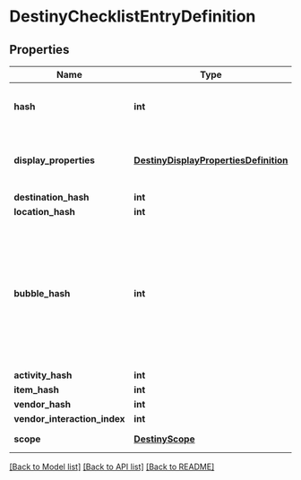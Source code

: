# DestinyChecklistEntryDefinition

## Properties
Name | Type | Description | Notes
------------ | ------------- | ------------- | -------------
**hash** | **int** | The identifier for this Checklist entry. Guaranteed unique only within this Checklist Definition, and not globally/for all checklists. | [optional] 
**display_properties** | [**DestinyDisplayPropertiesDefinition**](DestinyDisplayPropertiesDefinition.md) | Even if no other associations exist, we will give you *something* for display properties. In cases where we have no associated entities, it may be as simple as a numerical identifier. | [optional] 
**destination_hash** | **int** |  | [optional] 
**location_hash** | **int** |  | [optional] 
**bubble_hash** | **int** | Note that a Bubble&#39;s hash doesn&#39;t uniquely identify a \&quot;top level\&quot; entity in Destiny. Only the combination of location and bubble can uniquely identify a place in the world of Destiny: so if bubbleHash is populated, locationHash must too be populated for it to have any meaning.  You can use this property if it is populated to look up the DestinyLocationDefinition&#39;s associated .locationReleases[].activityBubbleName property. | [optional] 
**activity_hash** | **int** |  | [optional] 
**item_hash** | **int** |  | [optional] 
**vendor_hash** | **int** |  | [optional] 
**vendor_interaction_index** | **int** |  | [optional] 
**scope** | [**DestinyScope**](DestinyScope.md) | The scope at which this specific entry can be computed. | [optional] 

[[Back to Model list]](../README.md#documentation-for-models) [[Back to API list]](../README.md#documentation-for-api-endpoints) [[Back to README]](../README.md)


